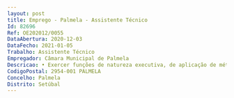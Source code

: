 ```yaml
--- 
layout: post
title: Emprego - Palmela - Assistente Técnico
Id: 82696
Ref: OE202012/0055
DataAbertura: 2020-12-03
DataFecho: 2021-01-05
Trabalho: Assistente Técnico
Empregador: Câmara Municipal de Palmela
Descricao: • Exercer funções de natureza executiva, de aplicação de métodos e processos com base nas diretivas definidas e instruções gerais, no domínio de atuação da Divisão de recursos humanos  Secção de assiduidade e remunerações.• Efetuar a análise e conferência respetiva inserção de dados na aplicação informática assegurando o processamento das remunerações mensais, suplementos remuneratórios, prestações familiares e sociais, assim os respetivos descontos obrigatórios e facultativos.• Gerir e controlar a assiduidade das os trabalhadoras es e aplicação informática, emitindo relatórios mensais de irregularidades, bem como os respetivos autos de faltas injustificadas.• Efetuar inserção informática de ausências ,no âmbito de certificados de incapacidade por doença, acidentes de trabalho e doenças profissionais.• Assegurar mensalmente a emissão de ficheiros, envio à área financeira do município, entidades bancárias, seguradoras, sindicatos e serviços sociais.• Efetuar o tratamento mensal e validação da DRM, CGA, ADSE e TSU.• Assegurar os averbamentos informáticos de dados relativos à relação jurídica de emprego público (carreira, avaliação de desempenho, formação) e o respetivo Arquivo da documentação em suporte físico.• Emitir de Guias de Vencimento e dados biográficos.• Instrução de pedidos de aposentação   regime ordinário e por incapacidade   com simulação de Pensão.• Instrução de pedidos de junta médica ADSE e verificações domiciliárias da doença natural.• Análise e enquadramento de pedidos de licença de parentalidade, Estatuto Trabalhador Estudante, horários de trabalho, férias, faltas e dispensas ao serviço.• Análise, enquadramento e execução de decisões de Penhora de Vencimentos (judiciais e autoridade tributária).• Registo no site da Segurança Social de admissão e cessação de funções de trabalhadoras es.• Efetuar atendimento presencial e telefónico.
CodigoPostal: 2954-001 PALMELA
Concelho: Palmela
Distrito: Setúbal
--- 
```

